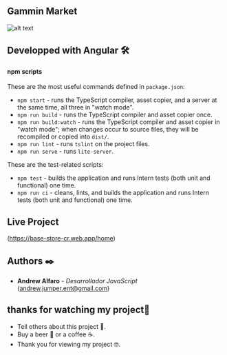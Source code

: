 ## Gammin Market

![alt text](hhttps://i.ibb.co/XX9mLBH/Captura-de-pantalla-de-2021-09-29-18-28-00.png)


## Developped with Angular 🛠️
#### npm scripts

These are the most useful commands defined in `package.json`:

* `npm start` - runs the TypeScript compiler, asset copier, and a server at the same time, all three in "watch mode".
* `npm run build` - runs the TypeScript compiler and asset copier once.
* `npm run build:watch` - runs the TypeScript compiler and asset copier in "watch mode"; when changes occur to source files, they will be recompiled or copied into `dist/`.
* `npm run lint` - runs `tslint` on the project files.
* `npm run serve` - runs `lite-server`.

These are the test-related scripts:

* `npm test` - builds the application and runs Intern tests (both unit and functional) one time.
* `npm run ci` - cleans, lints, and builds the application and runs Intern tests (both unit and functional) one time.

## Live Project
(https://base-store-cr.web.app/home)


## Authors ✒️

* **Andrew Alfaro** - *Desarrollador JavaScript* (andrew.jumper.ent@gmail.com)

## thanks for watching my project🎁

* Tell others about this project 📢.
* Buy a beer 🍺 or a coffee ☕. 
* Thank you for viewing my project 🤓.
